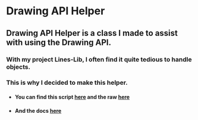 # Drawing API Helper

## Drawing API Helper is a class I made to assist with using the Drawing API.
### With my project Lines-Lib, I often find it quite tedious to handle objects.
### This is why I decided to make this helper.

- #### You can find this script [here](script/main.lua) and the raw [here](https://raw.githubusercontent.com/TechHog8984/Drawing-API-Helper/main/script/main.lua)
- #### And the docs [here](docs/documentation.md)
